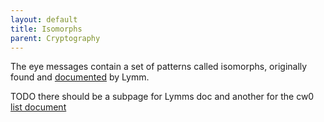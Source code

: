 ```yaml
---
layout: default
title: Isomorphs
parent: Cryptography
---
```


The eye messages contain a set of patterns called isomorphs, originally found and [documented](https://docs.google.com/document/d/12sCi3OrTuy4PPcu3zUykue7suHvAPyK-uFKcm8Rp4Go/edit) by Lymm. 

TODO there should be a subpage for Lymms doc and another for the cw0 [list document](https://docs.google.com/document/d/1a4uOf7SkXEPCROEi1iHzU5Lbr3zMbtOqSq_J5c4kyOw/edit#)

